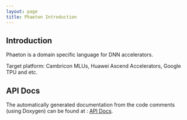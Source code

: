 ```yaml
---
layout: page 
title: Phaeton Introduction
---  
```


## Introduction

Phaeton is a domain specific language for DNN accelerators.

Target platform: Cambricon MLUs, Huawei Ascend Accelerators, Google TPU and etc.

## API Docs

The automatically generated documentation from the code comments (using Doxygen) can be found at : [API Docs](/Phaeton/API-Docs).

